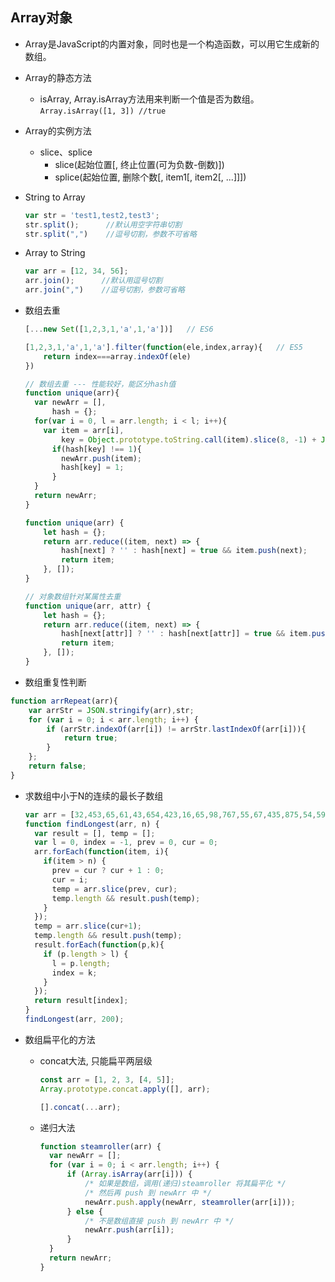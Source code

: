 ## Array对象

* Array是JavaScript的内置对象，同时也是一个构造函数，可以用它生成新的数组。

* Array的静态方法

  - isArray, Array.isArray方法用来判断一个值是否为数组。  
    `Array.isArray([1, 3]) //true`

* Array的实例方法

  - slice、splice
    + slice(起始位置[, 终止位置(可为负数-倒数)])
    + splice(起始位置, 删除个数[, item1[, item2[, ...]]])

* String to Array  

  ```js
  var str = 'test1,test2,test3';
  str.split();      //默认用空字符串切割
  str.split(",")    //逗号切割，参数不可省略
  ```

* Array to String
  ```js
  var arr = [12, 34, 56];
  arr.join();      //默认用逗号切割
  arr.join(",")    //逗号切割，参数可省略
  ```

* 数组去重

  ```js
  [...new Set([1,2,3,1,'a',1,'a'])]   // ES6

  [1,2,3,1,'a',1,'a'].filter(function(ele,index,array){   // ES5
      return index===array.indexOf(ele)
  })

  // 数组去重 --- 性能较好，能区分hash值
  function unique(arr){
    var newArr = [],
        hash = {};
    for(var i = 0, l = arr.length; i < l; i++){
      var item = arr[i],
          key = Object.prototype.toString.call(item).slice(8, -1) + JSON.stringify(item);
        if(hash[key] !== 1){
          newArr.push(item);
          hash[key] = 1;
        }
    }
    return newArr;
  }

  function unique(arr) {
      let hash = {};
      return arr.reduce((item, next) => {
          hash[next] ? '' : hash[next] = true && item.push(next);
          return item;
      }, []);
  }

  // 对象数组针对某属性去重
  function unique(arr, attr) {
      let hash = {};
      return arr.reduce((item, next) => {
          hash[next[attr]] ? '' : hash[next[attr]] = true && item.push(next);
          return item;
      }, []);
  }
  ```

* 数组重复性判断

```js
function arrRepeat(arr){
    var arrStr = JSON.stringify(arr),str;
    for (var i = 0; i < arr.length; i++) {
        if (arrStr.indexOf(arr[i]) != arrStr.lastIndexOf(arr[i])){
            return true;
        }
    };
    return false;
}
```

* 求数组中小于N的连续的最长子数组

  ```js
  var arr = [32,453,65,61,43,654,423,16,65,98,767,55,67,435,875,54,597,322,201,199,183];
  function findLongest(arr, n) {
    var result = [], temp = [];
    var l = 0, index = -1, prev = 0, cur = 0;
    arr.forEach(function(item, i){
      if(item > n) {
        prev = cur ? cur + 1 : 0;
        cur = i;
        temp = arr.slice(prev, cur);
        temp.length && result.push(temp);
      }
    });
    temp = arr.slice(cur+1);
    temp.length && result.push(temp);
    result.forEach(function(p,k){
      if (p.length > l) {
        l = p.length;
        index = k;
      }
    });
    return result[index];
  }
  findLongest(arr, 200);
  ```

* 数组扁平化的方法

  - concat大法, 只能扁平两层级

    ```js
    const arr = [1, 2, 3, [4, 5]];
    Array.prototype.concat.apply([], arr);

    [].concat(...arr);
    ```

  - 递归大法

    ```js
    function steamroller(arr) {
      var newArr = [];
      for (var i = 0; i < arr.length; i++) {
          if (Array.isArray(arr[i])) {
              /* 如果是数组，调用(递归)steamroller 将其扁平化 */
              /* 然后再 push 到 newArr 中 */
              newArr.push.apply(newArr, steamroller(arr[i]));
          } else {
              /* 不是数组直接 push 到 newArr 中 */
              newArr.push(arr[i]);
          }
      }
      return newArr;
    }
    ```